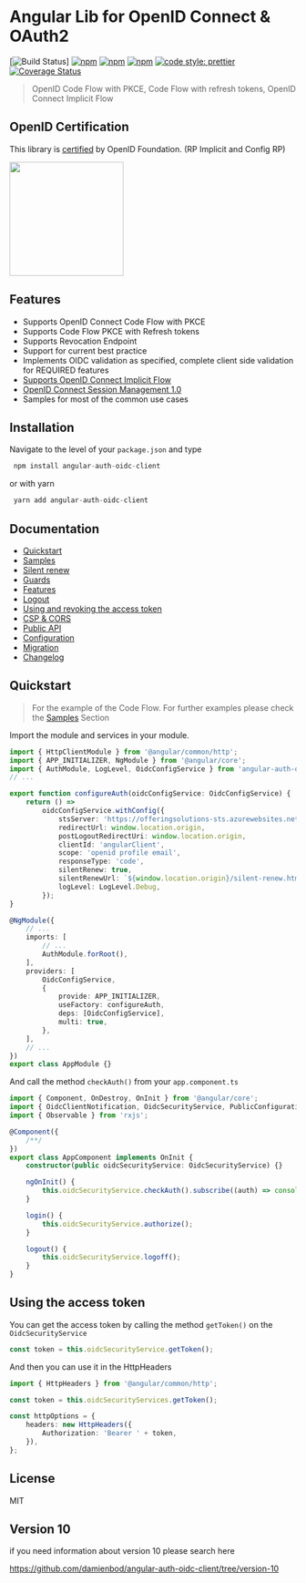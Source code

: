 # Angular Lib for OpenID Connect & OAuth2

[![Build Status](https://github.com/damienbod/angular-auth-oidc-client/workflows/.github/workflows/build.yml/badge.svg?branch=main)] [![npm](https://img.shields.io/npm/v/angular-auth-oidc-client.svg)](https://www.npmjs.com/package/angular-auth-oidc-client) [![npm](https://img.shields.io/npm/dm/angular-auth-oidc-client.svg)](https://www.npmjs.com/package/angular-auth-oidc-client) [![npm](https://img.shields.io/npm/l/angular-auth-oidc-client.svg)](https://www.npmjs.com/package/angular-auth-oidc-client) [![code style: prettier](https://img.shields.io/badge/code_style-prettier-ff69b4.svg)](https://github.com/prettier/prettier) [![Coverage Status](https://coveralls.io/repos/github/damienbod/angular-auth-oidc-client/badge.svg?branch=master)](https://coveralls.io/github/damienbod/angular-auth-oidc-client?branch=master)

> OpenID Code Flow with PKCE, Code Flow with refresh tokens, OpenID Connect Implicit Flow

## OpenID Certification

This library is <a href="http://openid.net/certification/#RPs">certified</a> by OpenID Foundation. (RP Implicit and Config RP)

<a href="http://openid.net/certification/#RPs"><img src="https://damienbod.files.wordpress.com/2017/06/oid-l-certification-mark-l-rgb-150dpi-90mm.png" alt="" width="200" /></a>

## Features

-   Supports OpenID Connect Code Flow with PKCE
-   Supports Code Flow PKCE with Refresh tokens
-   Supports Revocation Endpoint
-   Support for current best practice
-   Implements OIDC validation as specified, complete client side validation for REQUIRED features
-   [Supports OpenID Connect Implicit Flow](http://openid.net/specs/openid-connect-implicit-1_0.html)
-   [OpenID Connect Session Management 1.0](http://openid.net/specs/openid-connect-session-1_0.html)
-   Samples for most of the common use cases

## Installation

Navigate to the level of your `package.json` and type

```typescript
 npm install angular-auth-oidc-client
```

or with yarn

```typescript
 yarn add angular-auth-oidc-client
```

## Documentation

-   [Quickstart](https://github.com/damienbod/angular-auth-oidc-client/tree/master/docs/quickstart.md)
-   [Samples](https://github.com/damienbod/angular-auth-oidc-client/tree/master/docs/samples.md)
-   [Silent renew](https://github.com/damienbod/angular-auth-oidc-client/tree/master/docs/silent-renew.md)
-   [Guards](https://github.com/damienbod/angular-auth-oidc-client/tree/master/docs/guards.md)
-   [Features](https://github.com/damienbod/angular-auth-oidc-client/tree/master/docs/features.md)
-   [Logout](https://github.com/damienbod/angular-auth-oidc-client/tree/master/docs/logout.md)
-   [Using and revoking the access token](https://github.com/damienbod/angular-auth-oidc-client/tree/master/docs/using-access-tokens.md)
-   [CSP & CORS](https://github.com/damienbod/angular-auth-oidc-client/tree/master/docs/csp-cors-config.md)
-   [Public API](https://github.com/damienbod/angular-auth-oidc-client/tree/master/docs/public-api.md)
-   [Configuration](https://github.com/damienbod/angular-auth-oidc-client/tree/master/docs/configuration.md)
-   [Migration](https://github.com/damienbod/angular-auth-oidc-client/tree/master/docs/migration.md)
-   [Changelog](https://github.com/damienbod/angular-auth-oidc-client/tree/master/CHANGELOG.md)

## Quickstart

> For the example of the Code Flow. For further examples please check the [Samples](docs/samples.md) Section

Import the module and services in your module.

```typescript
import { HttpClientModule } from '@angular/common/http';
import { APP_INITIALIZER, NgModule } from '@angular/core';
import { AuthModule, LogLevel, OidcConfigService } from 'angular-auth-oidc-client';
// ...

export function configureAuth(oidcConfigService: OidcConfigService) {
    return () =>
        oidcConfigService.withConfig({
            stsServer: 'https://offeringsolutions-sts.azurewebsites.net',
            redirectUrl: window.location.origin,
            postLogoutRedirectUri: window.location.origin,
            clientId: 'angularClient',
            scope: 'openid profile email',
            responseType: 'code',
            silentRenew: true,
            silentRenewUrl: `${window.location.origin}/silent-renew.html`,
            logLevel: LogLevel.Debug,
        });
}

@NgModule({
    // ...
    imports: [
        // ...
        AuthModule.forRoot(),
    ],
    providers: [
        OidcConfigService,
        {
            provide: APP_INITIALIZER,
            useFactory: configureAuth,
            deps: [OidcConfigService],
            multi: true,
        },
    ],
    // ...
})
export class AppModule {}
```

And call the method `checkAuth()` from your `app.component.ts`

```typescript
import { Component, OnDestroy, OnInit } from '@angular/core';
import { OidcClientNotification, OidcSecurityService, PublicConfiguration } from 'angular-auth-oidc-client';
import { Observable } from 'rxjs';

@Component({
    /**/
})
export class AppComponent implements OnInit {
    constructor(public oidcSecurityService: OidcSecurityService) {}

    ngOnInit() {
        this.oidcSecurityService.checkAuth().subscribe((auth) => console.log('is authenticated', auth));
    }

    login() {
        this.oidcSecurityService.authorize();
    }

    logout() {
        this.oidcSecurityService.logoff();
    }
}
```

## Using the access token

You can get the access token by calling the method `getToken()` on the `OidcSecurityService`

```typescript
const token = this.oidcSecurityService.getToken();
```

And then you can use it in the HttpHeaders

```typescript
import { HttpHeaders } from '@angular/common/http';

const token = this.oidcSecurityServices.getToken();

const httpOptions = {
    headers: new HttpHeaders({
        Authorization: 'Bearer ' + token,
    }),
};
```

## License

MIT

## Version 10

if you need information about version 10 please search here

https://github.com/damienbod/angular-auth-oidc-client/tree/version-10
